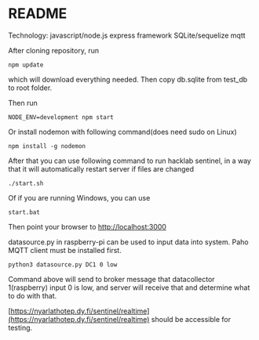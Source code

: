 # README #
Technology:
javascript/node.js express framework
SQLite/sequelize
mqtt

After cloning repository, run

```
npm update

```
which will download everything needed. Then copy db.sqlite from test_db to root folder.

Then run

```
NODE_ENV=development npm start

```
Or install nodemon with following command(does need sudo on Linux)
```
npm install -g nodemon
```
After that you can use following command to run hacklab sentinel, in a way that it will automatically restart server if files are changed
```
./start.sh
```
Of if you are running Windows, you can use
```
start.bat
```
Then point your browser to
[http://localhost:3000](http://localhost:3000)

datasource.py in raspberry-pi can be used to input data into system. Paho MQTT client must be installed first.
```
python3 datasource.py DC1 0 low
```
Command above will send to broker message that datacollector 1(raspberry) input 0 is low, and server will receive that and determine what to do with that.

[https://nyarlathotep.dy.fi/sentinel/realtime](https://nyarlathotep.dy.fi/sentinel/realtime) should be accessible for testing.
